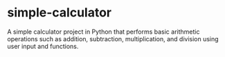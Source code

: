 # simple-calculator
A simple calculator project in Python that performs basic arithmetic operations such as addition, subtraction, multiplication, and division using user input and functions.
